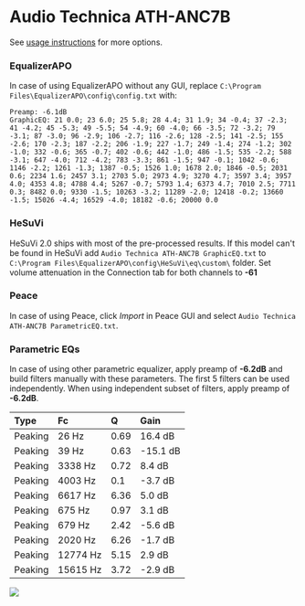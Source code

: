 # Audio Technica ATH-ANC7B
See [usage instructions](https://github.com/jaakkopasanen/AutoEq#usage) for more options.

### EqualizerAPO
In case of using EqualizerAPO without any GUI, replace `C:\Program Files\EqualizerAPO\config\config.txt`
with:
```
Preamp: -6.1dB
GraphicEQ: 21 0.0; 23 6.0; 25 5.8; 28 4.4; 31 1.9; 34 -0.4; 37 -2.3; 41 -4.2; 45 -5.3; 49 -5.5; 54 -4.9; 60 -4.0; 66 -3.5; 72 -3.2; 79 -3.1; 87 -3.0; 96 -2.9; 106 -2.7; 116 -2.6; 128 -2.5; 141 -2.5; 155 -2.6; 170 -2.3; 187 -2.2; 206 -1.9; 227 -1.7; 249 -1.4; 274 -1.2; 302 -1.0; 332 -0.6; 365 -0.7; 402 -0.6; 442 -1.0; 486 -1.5; 535 -2.2; 588 -3.1; 647 -4.0; 712 -4.2; 783 -3.3; 861 -1.5; 947 -0.1; 1042 -0.6; 1146 -2.2; 1261 -1.3; 1387 -0.5; 1526 1.0; 1678 2.0; 1846 -0.5; 2031 0.6; 2234 1.6; 2457 3.1; 2703 5.0; 2973 4.9; 3270 4.7; 3597 3.4; 3957 4.0; 4353 4.8; 4788 4.4; 5267 -0.7; 5793 1.4; 6373 4.7; 7010 2.5; 7711 0.3; 8482 0.0; 9330 -1.5; 10263 -3.2; 11289 -2.0; 12418 -0.2; 13660 -1.5; 15026 -4.4; 16529 -4.0; 18182 -0.6; 20000 0.0
```

### HeSuVi
HeSuVi 2.0 ships with most of the pre-processed results. If this model can't be found in HeSuVi add
`Audio Technica ATH-ANC7B GraphicEQ.txt` to `C:\Program Files\EqualizerAPO\config\HeSuVi\eq\custom\` folder.
Set volume attenuation in the Connection tab for both channels to **-61**

### Peace
In case of using Peace, click *Import* in Peace GUI and select `Audio Technica ATH-ANC7B ParametricEQ.txt`.

### Parametric EQs
In case of using other parametric equalizer, apply preamp of **-6.2dB** and build filters manually
with these parameters. The first 5 filters can be used independently.
When using independent subset of filters, apply preamp of **-6.2dB**.

| Type    | Fc       |    Q | Gain     |
|:--------|:---------|:-----|:---------|
| Peaking | 26 Hz    | 0.69 | 16.4 dB  |
| Peaking | 39 Hz    | 0.63 | -15.1 dB |
| Peaking | 3338 Hz  | 0.72 | 8.4 dB   |
| Peaking | 4003 Hz  | 0.1  | -3.7 dB  |
| Peaking | 6617 Hz  | 6.36 | 5.0 dB   |
| Peaking | 675 Hz   | 0.97 | 3.1 dB   |
| Peaking | 679 Hz   | 2.42 | -5.6 dB  |
| Peaking | 2020 Hz  | 6.26 | -1.7 dB  |
| Peaking | 12774 Hz | 5.15 | 2.9 dB   |
| Peaking | 15615 Hz | 3.72 | -2.9 dB  |

![](https://raw.githubusercontent.com/jaakkopasanen/AutoEq/master/results/headphonecom/sbaf-serious/Audio%20Technica%20ATH-ANC7B/Audio%20Technica%20ATH-ANC7B.png)